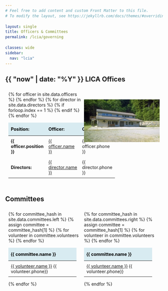 ```yaml
---
# Feel free to add content and custom Front Matter to this file.
# To modify the layout, see https://jekyllrb.com/docs/themes/#overriding-theme-defaults

layout: single
title: Officers & Committees
permalink: /lcia/governing

classes: wide
sidebar:
  nav: "lcia"
---
```

<style>
#governance {
  border-collapse: collapse;
  display:table;
  width: 90%;
}

#governance td, #governance th {
  border: 0px solid #ddd;
  padding: 8px;
}

#governance tr:hover {background-color: #ddd;}

#governance th {
  padding-top: 12px;
  padding-bottom: 12px;
  text-align: left;
  background-color: #D8EBF1;
  color: black;
}

.image {
  margin-top: 10%;
}

.grid-container {
  display: grid;
  grid-template-columns: 50% 50%;
  padding: 10px;
}
</style>

## {{ "now" | date: "%Y" }} LICA Offices

<div class="grid-container">
  <div class="grid-item">
    <table id="governance">
      <thead>
        <tr>
          <th>Position:</th>
          <th>Officer:</th>
          <th>Contact:</th>
        </tr>
      </thead>
      <tbody>
        {% for officer in site.data.officers %}
        <tr>
          <td><b>{{ officer.position }}</b></td>
          <td><a href = "mailto: {{ officer.email }}">{{ officer.name }}</a></td>
          <td>{{ officer.phone }}</td>
        </tr>
        {% endfor %}
        {% for director in site.data.directors %}
        <tr>
          {% if forloop.index == 1 %}
            <td rowspan={{ forloop.length }}><b>Directors:</b></td>
          {% endif %}
            <td><a href = "mailto: {{ director.email }}">{{ director.name }}</a></td>
            <td>{{ director.phone }}</td>
        </tr>
        {% endfor %}
      </tbody>
    </table>
  </div>
  <div class="image">
    <img src="/_lfs/images/community_center.jpg" alt="Community Center" style="width:100%">
  </div>
</div>

## Committees

<div class="grid-container">
  <div class="grid-item">
    {% for committee_hash in site.data.committees.left %}
      {% assign committee = committee_hash[1] %}
        <table id="governance">
          <thead>
            <tr>
              <th><b>{{ committee.name }}</b></th>
            </tr>
            </thead>
              <tbody>
                {% for volunteer in committee.volunteers %}
                  <tr>
                    <td>
                      <a href="mailto: {{ volunteer.email }}">{{ volunteer.name }}</a> {{ volunteer.phone}}
                    </td>
                  </tr>
                {% endfor %}
              </tbody>
        </table>
    {% endfor %}
  </div>
  <div class="grid-item">
    {% for committee_hash in site.data.committees.right %}
      {% assign committee = committee_hash[1] %}
        <table id="governance">
          <thead>
            <tr>
              <th><b>{{ committee.name }}</b></th>
            </tr>
            </thead>
              <tbody>
                {% for volunteer in committee.volunteers %}
                  <tr>
                    <td>
                      <a href="mailto: {{ volunteer.email }}">{{ volunteer.name }}</a> {{ volunteer.phone}}
                    </td>
                  </tr>
                {% endfor %}
              </tbody>
        </table>
    {% endfor %}
  </div>
</div>